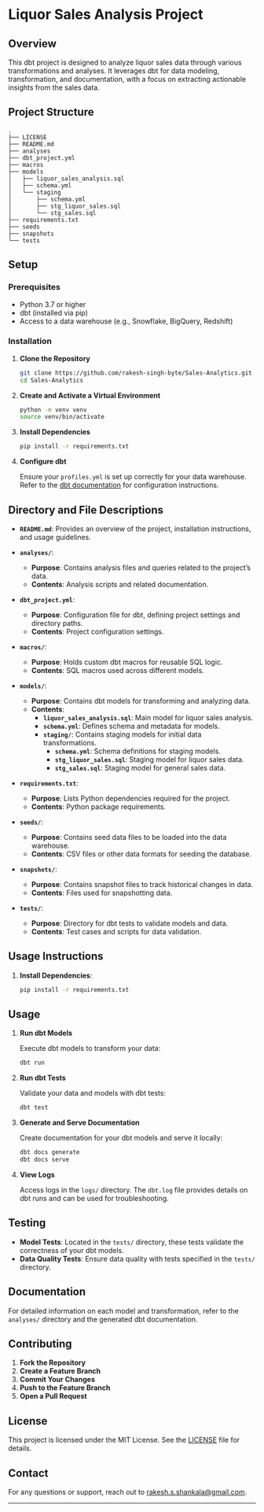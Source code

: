 # Liquor Sales Analysis Project

## Overview

This dbt project is designed to analyze liquor sales data through various transformations and analyses. It leverages dbt for data modeling, transformation, and documentation, with a focus on extracting actionable insights from the sales data.

## Project Structure

```text
.
├── LICENSE
├── README.md
├── analyses
├── dbt_project.yml
├── macros
├── models
│   ├── liquor_sales_analysis.sql
│   ├── schema.yml
│   └── staging
│       ├── schema.yml
│       ├── stg_liquor_sales.sql
│       └── stg_sales.sql
├── requirements.txt
├── seeds
├── snapshots
└── tests
```

## Setup

### Prerequisites

- Python 3.7 or higher
- dbt (installed via pip)
- Access to a data warehouse (e.g., Snowflake, BigQuery, Redshift)

### Installation

1. **Clone the Repository**

   ```bash
   git clone https://github.com/rakesh-singh-byte/Sales-Analytics.git
   cd Sales-Analytics
   ```

2. **Create and Activate a Virtual Environment**

   ```bash
   python -m venv venv
   source venv/bin/activate
   ```

3. **Install Dependencies**

   ```bash
   pip install -r requirements.txt
   ```

4. **Configure dbt**

   Ensure your `profiles.yml` is set up correctly for your data warehouse. Refer to the [dbt documentation](https://docs.getdbt.com/docs/configure-your-profile) for configuration instructions.

## Directory and File Descriptions

- **`README.md`**: Provides an overview of the project, installation instructions, and usage guidelines.

- **`analyses/`**:
  - **Purpose**: Contains analysis files and queries related to the project’s data.
  - **Contents**: Analysis scripts and related documentation.

- **`dbt_project.yml`**:
  - **Purpose**: Configuration file for dbt, defining project settings and directory paths.
  - **Contents**: Project configuration settings.

- **`macros/`**:
  - **Purpose**: Holds custom dbt macros for reusable SQL logic.
  - **Contents**: SQL macros used across different models.

- **`models/`**:
  - **Purpose**: Contains dbt models for transforming and analyzing data.
  - **Contents**:
    - **`liquor_sales_analysis.sql`**: Main model for liquor sales analysis.
    - **`schema.yml`**: Defines schema and metadata for models.
    - **`staging/`**: Contains staging models for initial data transformations.
      - **`schema.yml`**: Schema definitions for staging models.
      - **`stg_liquor_sales.sql`**: Staging model for liquor sales data.
      - **`stg_sales.sql`**: Staging model for general sales data.

- **`requirements.txt`**:
  - **Purpose**: Lists Python dependencies required for the project.
  - **Contents**: Python package requirements.

- **`seeds/`**:
  - **Purpose**: Contains seed data files to be loaded into the data warehouse.
  - **Contents**: CSV files or other data formats for seeding the database.

- **`snapshots/`**:
  - **Purpose**: Contains snapshot files to track historical changes in data.
  - **Contents**: Files used for snapshotting data.

- **`tests/`**:
  - **Purpose**: Directory for dbt tests to validate models and data.
  - **Contents**: Test cases and scripts for data validation.

## Usage Instructions

1. **Install Dependencies**:

   ```bash
   pip install -r requirements.txt
   ```

## Usage

1. **Run dbt Models**

   Execute dbt models to transform your data:

   ```bash
   dbt run
   ```

2. **Run dbt Tests**

   Validate your data and models with dbt tests:

   ```bash
   dbt test
   ```

3. **Generate and Serve Documentation**

   Create documentation for your dbt models and serve it locally:

   ```bash
   dbt docs generate
   dbt docs serve
   ```

4. **View Logs**

   Access logs in the `logs/` directory. The `dbt.log` file provides details on dbt runs and can be used for troubleshooting.

## Testing

- **Model Tests**: Located in the `tests/` directory, these tests validate the correctness of your dbt models.
- **Data Quality Tests**: Ensure data quality with tests specified in the `tests/` directory.

## Documentation

For detailed information on each model and transformation, refer to the `analyses/` directory and the generated dbt documentation.

## Contributing

1. **Fork the Repository**
2. **Create a Feature Branch**
3. **Commit Your Changes**
4. **Push to the Feature Branch**
5. **Open a Pull Request**

## License

This project is licensed under the MIT License. See the [LICENSE](LICENSE) file for details.

## Contact

For any questions or support, reach out to [rakesh.s.shankala@gmail.com](mailto:rakesh.s.shankala@gmail.com).

---
